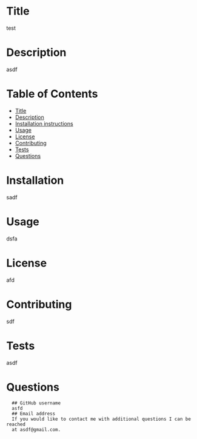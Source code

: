 
  # Title
  test
  # Description
  asdf
  # Table of Contents
  - [Title](#Title)
  - [Description](#Description)
  - [Installation instructions](#Installation)
  - [Usage](#Usage)
  - [License](#License)
  - [Contributing](#Contributing)
  - [Tests](#Tests)
  - [Questions](#Questions)
  
  # Installation
  sadf
  # Usage
  dsfa
  # License
  afd
  # Contributing
  sdf
  # Tests
  asdf
  # Questions
      ## GitHub username
      asfd
      ## Email address
      If you would like to contact me with additional questions I can be reached
      at asdf@gmail.com.
  